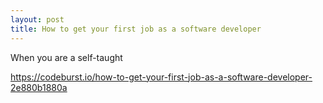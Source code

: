 ```yaml
---
layout: post
title: How to get your first job as a software developer
---
```

When you are a self-taught

<https://codeburst.io/how-to-get-your-first-job-as-a-software-developer-2e880b1880a>
